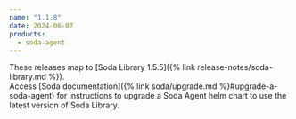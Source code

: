 ```yaml
---
name: "1.1.8"
date: 2024-06-07
products:
  - soda-agent
---
```


These releases map to [Soda Library 1.5.5]({% link release-notes/soda-library.md %}). <br />
Access [Soda documentation]({% link soda/upgrade.md %}#upgrade-a-soda-agent) for instructions to upgrade a Soda Agent helm chart to use the latest version of Soda Library.